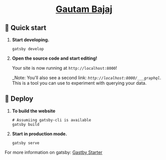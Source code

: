 <h1 align="center">
    <a href='https://gautambajaj.com'>
        Gautam Bajaj
    </a>
</h1>

## 🚀 Quick start

1.  **Start developing.**

    ```shell
    gatsby develop
    ```

2.  **Open the source code and start editing!**

    Your site is now running at `http://localhost:8000`!

    _Note: You'll also see a second link: _`http://localhost:8000/___graphql`_. This is a tool you can use to experiment with querying your data.

## 💫 Deploy

1.  **To build the website**

    ```shell
    # Assumiing gatsby-cli is available
    gatsby build
    ```

2.  **Start in production mode.**

    ```shell
    gatsby serve
    ```

For more information on gatsby: [Gastby Starter](https://github.com/gatsbyjs/gatsby-starter-default)